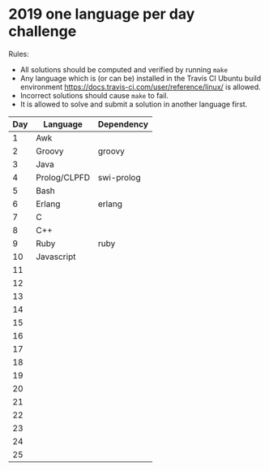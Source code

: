 # 2019 one language per day challenge

Rules:

* All solutions should be computed and verified by running `make`
* Any language which is (or can be) installed in the Travis CI Ubuntu
  build environment https://docs.travis-ci.com/user/reference/linux/
  is allowed.
* Incorrect solutions should cause `make` to fail.
* It is allowed to solve and submit a solution in another language
  first.

| Day | Language     | Dependency |
|-----|--------------|------------|
| 1   | Awk          |            |
| 2   | Groovy       | groovy     |
| 3   | Java         |            |
| 4   | Prolog/CLPFD | swi-prolog |
| 5   | Bash         |            |
| 6   | Erlang       | erlang     |
| 7   | C            |            |
| 8   | C++          |            |
| 9   | Ruby         | ruby       |
| 10  | Javascript   |            |
| 11  |              |            |
| 12  |              |            |
| 13  |              |            |
| 14  |              |            |
| 15  |              |            |
| 16  |              |            |
| 17  |              |            |
| 18  |              |            |
| 19  |              |            |
| 20  |              |            |
| 21  |              |            |
| 22  |              |            |
| 23  |              |            |
| 24  |              |            |
| 25  |              |            |
